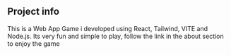 
## Project info
This is a Web App Game i developed using React, Tailwind, VITE and Node.js. 
Its very fun and simple to play, follow the link in the about section to enjoy the game
